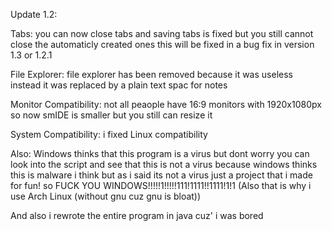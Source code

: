 Update 1.2:

Tabs: you can now close tabs and saving tabs is fixed but you still cannot close the automaticly created ones this will be fixed in a bug fix in version 1.3 or 1.2.1

File Explorer: file explorer has been removed because it was useless instead it was replaced by a plain text spac for notes

Monitor Compatibility: not all peaople have 16:9 monitors with 1920x1080px so now smIDE is smaller but you still can resize it

System Compatibility: i fixed Linux compatibility

Also: Windows thinks that this program is a virus but dont worry you can look into the script and see that this is not a virus because windows thinks this is malware i think but as i said its not a virus just a project that i made for fun! so FUCK YOU WINDOWS!!!!!1!!!!!111!1111!!1111!1!1 (Also that is why i use Arch Linux (without gnu cuz gnu is bloat))

And also i rewrote the entire program in java cuz' i was bored
